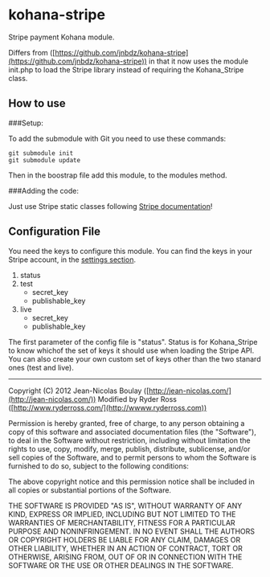 kohana-stripe
===========

Stripe payment Kohana module.

Differs from ([https://github.com/jnbdz/kohana-stripe](https://github.com/jnbdz/kohana-stripe)) in that it now uses the module init.php to load the Stripe library instead of requiring the Kohana_Stripe class.

How to use
----------

###Setup:

To add the submodule with Git you need to use these commands:

    git submodule init
    git submodule update

Then in the boostrap file add this module, to the modules method.

###Adding the code:

Just use Stripe static classes following [Stripe documentation](https://stripe.com/docs/api?lang=php#top)!

Configuration File
----------

You need the keys to configure this module. You can find the keys in your Stripe account, in the [settings section](https://manage.stripe.com/#account/apikeys).

1. status
2. test
    * secret_key
    * publishable_key
3. live
    * secret_key
    * publishable_key

The first parameter of the config file is "status". Status is for Kohana_Stripe to know whichof the set of keys it should use when loading the Stripe API. You can also create your own custom set of keys other than the two stanard ones (test and live).

-------

Copyright (C) 2012 Jean-Nicolas Boulay ([http://jean-nicolas.com/](http://jean-nicolas.com/))
Modified by Ryder Ross ([http://www.ryderross.com/](http://wwww.ryderross.com))

Permission is hereby granted, free of charge, to any person obtaining a copy of this software and associated documentation files (the "Software"), to deal in the Software without restriction, including without limitation the rights to use, copy, modify, merge, publish, distribute, sublicense, and/or sell copies of the Software, and to permit persons to whom the Software is furnished to do so, subject to the following conditions:

The above copyright notice and this permission notice shall be included in all copies or substantial portions of the Software.

THE SOFTWARE IS PROVIDED "AS IS", WITHOUT WARRANTY OF ANY KIND, EXPRESS OR IMPLIED, INCLUDING BUT NOT LIMITED TO THE WARRANTIES OF MERCHANTABILITY, FITNESS FOR A PARTICULAR PURPOSE AND NONINFRINGEMENT. IN NO EVENT SHALL THE AUTHORS OR COPYRIGHT HOLDERS BE LIABLE FOR ANY CLAIM, DAMAGES OR OTHER LIABILITY, WHETHER IN AN ACTION OF CONTRACT, TORT OR OTHERWISE, ARISING FROM, OUT OF OR IN CONNECTION WITH THE SOFTWARE OR THE USE OR OTHER DEALINGS IN THE SOFTWARE.
